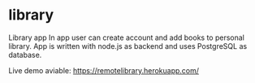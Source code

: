 # library
Library app
In app user can create account and add books to personal library.
App is written with node.js as backend and uses PostgreSQL as database.

Live demo aviable: https://remotelibrary.herokuapp.com/
